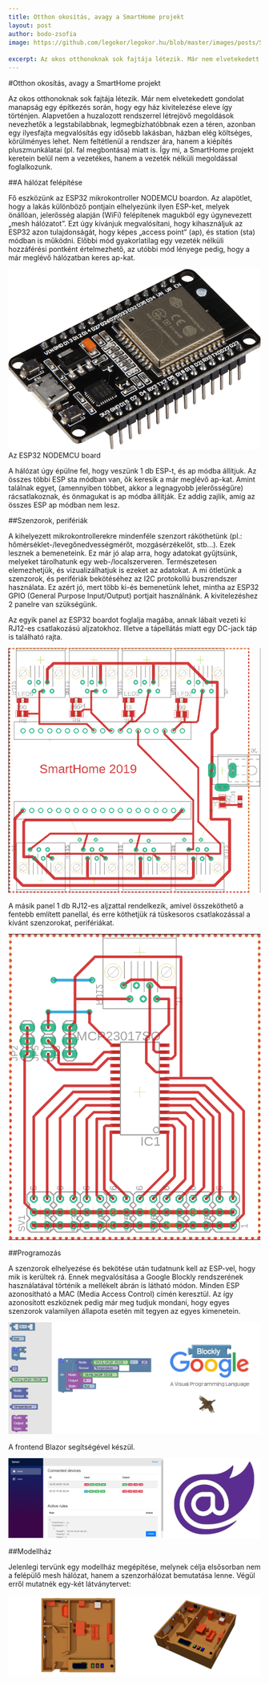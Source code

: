 ```yaml
---
title: Otthon okosítás, avagy a SmartHome projekt
layout: post
author: bodo-zsofia
image: https://github.com/legokor/legokor.hu/blob/master/images/posts/Smarthome_19_10_29/7.SH_Haz_Modell_Profil_Alpha.png?raw=true

excerpt: Az okos otthonoknak sok fajtája létezik. Már nem elvetekedett gondolat manapság egy építkezés során, hogy egy ház kivitelezése eleve így történjen. Alapvetően a huzalozott rendszerrel létrejövő megoldások nevezhetők a legstabilabbnak, legmegbízhatóbbnak ezen a téren, azonban egy ilyesfajta megvalósítás egy idősebb lakásban, házban elég költséges, körülményes lehet. Nem feltétlenül a rendszer ára, hanem a kiépítés pluszmunkálatai (pl. fal megbontása) miatt is. Így mi, a SmartHome projekt keretein belül nem a vezetékes, hanem a vezeték nélküli megoldással foglalkozunk. 
---
```


#Otthon okosítás, avagy a SmartHome projekt

Az okos otthonoknak sok fajtája létezik. Már nem elvetekedett gondolat manapság egy építkezés során, hogy egy ház kivitelezése eleve így történjen. Alapvetően a huzalozott rendszerrel létrejövő megoldások nevezhetők a legstabilabbnak, legmegbízhatóbbnak ezen a téren, azonban egy ilyesfajta megvalósítás egy idősebb lakásban, házban elég költséges, körülményes lehet. Nem feltétlenül a rendszer ára, hanem a kiépítés pluszmunkálatai (pl. fal megbontása) miatt is. Így mi, a SmartHome projekt keretein belül nem a vezetékes, hanem a vezeték nélküli megoldással foglalkozunk. 

##A hálózat felépítése

Fő eszközünk az ESP32 mikrokontroller NODEMCU boardon. Az alapötlet, hogy a lakás különböző pontjain elhelyezünk ilyen ESP-ket, melyek önállóan, jelerősség alapján (WiFi) felépítenek magukból egy úgynevezett „mesh hálózatot”. Ezt úgy kívánjuk megvalósítani, hogy kihasználjuk az ESP32 azon tulajdonságát, hogy képes „access point” (ap), és station (sta) módban is működni. Előbbi mód gyakorlatilag egy vezeték nélküli hozzáférési pontként értelmezhető, az utóbbi mód lényege pedig, hogy a már meglévő hálózatban keres ap-kat.

![](images/posts/Smarthome_19_10_29/1.SBC-NODEMCU-ESP32-01.png) 
Az ESP32 NODEMCU board

A hálózat úgy épülne fel, hogy veszünk 1 db ESP-t, és ap módba állítjuk. Az összes többi ESP sta módban van, ők keresik a már meglévő ap-kat. Amint találnak egyet, (amennyiben többet, akkor a legnagyobb jelerősségűre) rácsatlakoznak, és önmagukat is ap módba állítják.  Ez addig zajlik, amíg az összes ESP ap módban nem lesz. 

##Szenzorok, perifériák

A kihelyezett mikrokontrollerekre mindenféle szenzort ráköthetünk (pl.: hőmérséklet-/levegőnedvességmérőt, mozgásérzékelőt, stb...). Ezek lesznek a bemeneteink. Ez már jó alap arra, hogy adatokat gyűjtsünk, melyeket tárolhatunk egy web-/localszerveren. Természetesen elemezhetjük, és vizualizálhatjuk is ezeket az adatokat. A mi ötletünk a szenzorok, és perifériák bekötéséhez az I2C protokollú buszrendszer használata. Ez azért jó, mert több ki-és bemenetünk lehet, mintha az ESP32 GPIO (General Purpose Input/Output) portjait használnánk. A kivitelezéshez 2 panelre van szükségünk.

Az egyik panel az ESP32 boardot foglalja magába, annak lábait vezeti ki RJ12-es csatlakozású aljzatokhoz. Illetve a tápellátás miatt egy DC-jack táp is található rajta.

![](images/posts/Smarthome_19_10_29/2.nyak_esp32.png)  

A másik panel 1 db RJ12-es aljzattal rendelkezik, amivel összeköthető a fentebb említett panellal, és erre köthetjük rá tüskesoros csatlakozással a kívánt szenzorokat, perifériákat.

![](images/posts/Smarthome_19_10_29/3.nyak_szenzor.png) 

##Programozás

A szenzorok elhelyezése és bekötése után tudatnunk kell az ESP-vel, hogy mik is kerültek rá. Ennek megvalósítása a Google Blockly rendszerének használatával történik a mellékelt ábrán is látható módon. Minden ESP azonosítható a MAC (Media Access Control) címén keresztül. Az így azonosított eszköznek pedig már meg tudjuk mondani, hogy egyes szenzorok valamilyen állapota esetén mit tegyen az egyes kimenetein.
  
![](images/posts/Smarthome_19_10_29/4.blockly.png) 

A frontend Blazor segítségével készül. 

![](images/posts/Smarthome_19_10_29/5.blazor.png)   

##Modellház

Jelenlegi tervünk egy modellház megépítése, melynek célja elsősorban nem a felépülő mesh hálózat, hanem a szenzorhálózat bemutatása lenne. Végül erről mutatnék egy-két látványtervet:

![](images/posts/Smarthome_19_10_29/8.SH_Haz_Modell_combined.png)   
